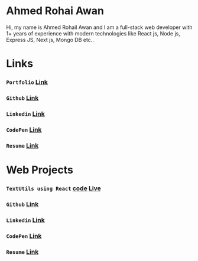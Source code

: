 # Ahmed Rohai Awan

Hi, my name is Ahmed Rohail Awan and I am a full-stack web developer with 1+ years of experience with modern technologies like React js, Node js, Express JS, Next js, Mongo DB etc.. 

# Links

### `Portfolio` [Link](https://ahmedrohailawan.netlify.app/)

### `Github` [Link](https://github.com/ahmedrohailawan)

### `Linkedin` [Link](https://www.linkedin.com/in/ahmedrohailawan/)

### `CodePen` [Link](https://codepen.io/ahmedrohailawan)

### `Resume` [Link](https://drive.google.com/file/d/1owBnn_BvXKNzpwDR82osHx0PrnXu4Etp/view?usp=sharing)

# Web Projects

### `TextUtils using React` [code](https://github.com/ahmedrohailawan/TextUtils_Using_React_JS/tree/main/Text-Utils) [Live](https://ahmedrohailawan.github.io/TextUtils_Using_React_JS/) 

### `Github` [Link](https://github.com/ahmedrohailawan)

### `Linkedin` [Link](https://www.linkedin.com/in/ahmedrohailawan/)

### `CodePen` [Link](https://codepen.io/ahmedrohailawan)

### `Resume` [Link](https://drive.google.com/file/d/1owBnn_BvXKNzpwDR82osHx0PrnXu4Etp/view?usp=sharing)
